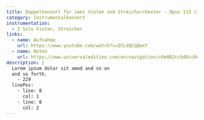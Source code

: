 ```yaml
---
title: Doppelkonzert für zwei Violen und Streichorchester - Opus 115 (18')
category: Instrumentalkonzert
instrumentation:
  - 2 Solo Violen, Streicher
links:
  - name: Aufnahme
    url: https://www.youtube.com/watch?v=ZCLdQCqQwxY
  - name: Noten
    url: https://www.universaledition.com/en/navigation/c6e002ccb48cc8c86ece48fd651728da
description: |
  Lorem ipsum dolor sit amed and so on
  and so forth.
    - 229
  linePos:
    - line: 8
      col: 1
    - line: 8
      col: 2
---
```


